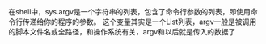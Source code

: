 在shell中，sys.argv是一个字符串的列表，包含了命令行参数的列表，即使用命令行传递给你的程序的参数。
这个变量其实是一个List列表，argv一般是被调用的脚本文件名或全路径，和操作系统有关，argv和以后就是传入的数据了
